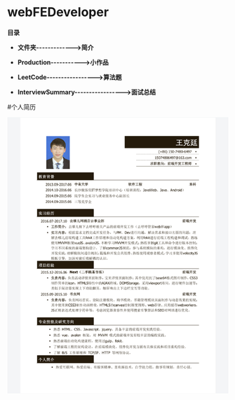 # webFEDeveloper

**目录**

- **文件夹------------->简介**

- **Production----------->小作品**

- **LeetCode----------------->算法题**

- **InterviewSummary----------------->面试总结**

#个人简历

![alt text](/images/resume.png 'resume')

